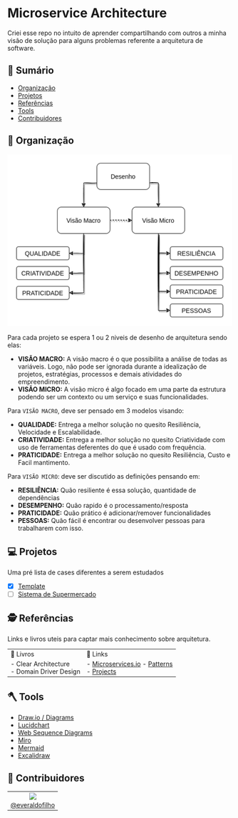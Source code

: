 # Microservice Architecture

Criei esse repo no intuito de aprender compartilhando com outros a minha visão de solução para alguns problemas referente a arquitetura de software.

## 🏁 Sumário

* [Organização](#-organização)
* [Projetos](#-projetos)
* [Referências](#-referências)
* [Tools](#-tools)
* [Contribuidores](#-contribuidores)

## 📑 Organização

<center>
    <img src="./imgs/organizacao.png">
</center>

Para cada projeto se espera 1 ou 2 niveis de desenho de arquitetura sendo elas:

- **VISÃO MACRO:** A visão macro é o que possibilita a análise de todas as variáveis. Logo, não pode ser ignorada durante a idealização de projetos, estratégias, processos e demais atividades do empreendimento.
- **VISÃO MICRO:** A visão micro é algo focado em uma parte da estrutura podendo ser um contexto ou um serviço e suas funcionalidades.

Para `VISÃO MACRO`, deve ser pensado em 3 modelos visando:

- **QUALIDADE:** Entrega a melhor solução no quesito Resiliência, Velocidade e Escalabilidade.
- **CRIATIVIDADE:** Entrega a melhor solução no quesito Criatividade com uso de ferramentas deferentes do que é usado com  frequência.
- **PRATICIDADE:** Entrega a melhor solução no quesito Resiliência, Custo e Facil mantimento.

Para `VISÃO MICRO`: deve ser discutido as definições pensando em:

- **RESILIÊNCIA:** Quão resiliente é essa solução, quantidade de dependências
- **DESEMPENHO:** Quão rapido é o processamento/resposta
- **PRATICIDADE:** Quão prático é adicionar/remover funcionalidades
- **PESSOAS:** Quão fácil é encontrar ou desenvolver pessoas para trabalharem com isso.


## 💻 Projetos

Uma pré lista de cases diferentes a serem estudados

- [x] [Template](./projects/template)
- [ ] [Sistema de Supermercado](./projects/sistem-de-supermercado)

## 🕵️ Referências

Links e livros uteis para captar mais conhecimento sobre arquitetura.

<table>
    <tr>
        <td>📖 Livros </td>
        <td>🔗 Links </td>
    </tr>
    <tr>
        <td>
            - Clear Architecture <br>
            - Domain Driver Design <br>
        </td>
        <td>
            - <a href="https://microservices.io/patterns/microservices.html">Microservices.io</a>
            - <a href="./patterns">Patterns</a> <br>
            - <a href="./projects">Projects</a>
        </td>
    </tr>
</table>

## 🪓 Tools

- [Draw.io / Diagrams](https://app.diagrams.net/)
- [Lucidchart](https://www.lucidchart.com/)
- [Web Sequence Diagrams](https://www.websequencediagrams.com/)
- [Miro](https://miro.com/)
- [Mermaid](https://mermaid-js.github.io/mermaid-live-editor/edit)
- [Excalidraw](https://excalidraw.com/)

## 👷 Contribuidores

<table borde=0>
    <tr>
        <td style="text-align: center">
            <a href="https://github.com/everaldofilho" target="blank">
                <img src="https://avatars.githubusercontent.com/u/30817430?v=4" width=100px><br>
                @everaldofilho
            </a>
        </td>
    </tr>
</table>